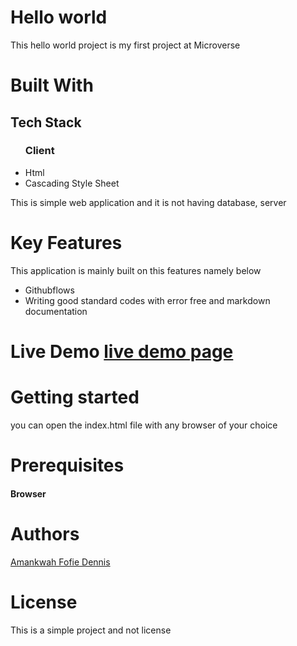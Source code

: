 <h1>Hello world</h1>
  <p>This hello world project is my first project at Microverse</p>

<h1>Built With</h1>
 <h2>Tech Stack</h2>
 <ul>
   <h3>Client</h3>
   <li>Html</>
   <li>Cascading Style Sheet</li>
 </ul>

 <p>This is simple web application and it is not having database, server</p>

 <h1>Key Features</h1>
 <p>This application is mainly built on this features namely below</p>
<ul>
  <li>Githubflows</li>
  <li>Writing good standard codes with error free and markdown documentation</li>
</ul>

<h1>Live Demo</li>
<a href="localhost:5000">live demo page </a>

<h1>Getting started</h1>
<p>you can open the index.html file with any browser of your choice</p>

<h1>Prerequisites</h1>
<h4>Browser</h4>

<h1>Authors</h1>
<a href='https://github.com/dennisfofie/'>Amankwah Fofie Dennis</a>

<h1>License</h1>
<p>This is a simple project and not license</p>